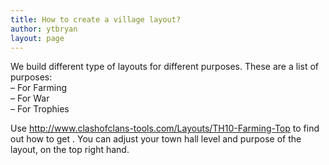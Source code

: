 ```yaml
---
title: How to create a village layout?
author: ytbryan
layout: page
---
```

We build different type of layouts for different purposes. These are a list of purposes:  
&#8211; For Farming  
&#8211; For War  
&#8211; For Trophies

Use <http://www.clashofclans-tools.com/Layouts/TH10-Farming-Top> to find out how to get . You can adjust your town hall level and purpose of the layout, on the top right hand.